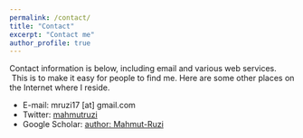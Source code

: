 ```yaml
---
permalink: /contact/
title: "Contact"
excerpt: "Contact me"
author_profile: true
---
```

Contact information is below, including email and various web services.  This is to make it easy for people to find me. Here are some other places on the Internet where I reside.

* E-mail: mruzi17 [at] gmail.com
* Twitter: [mahmutruzi](http://twitter.com/mahmutruzi)
* Google Scholar: [author: Mahmut-Ruzi](https://scholar.google.com/citations?user=xp807nkAAAAJ&hl=en)
